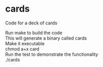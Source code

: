 # cards
Code for a deck of cards  

Run make to build the code  
This will generate a binary called cards  
Make it executable  
chmod a+x card  
Run the test to demonstrate the functionality  
./cards

